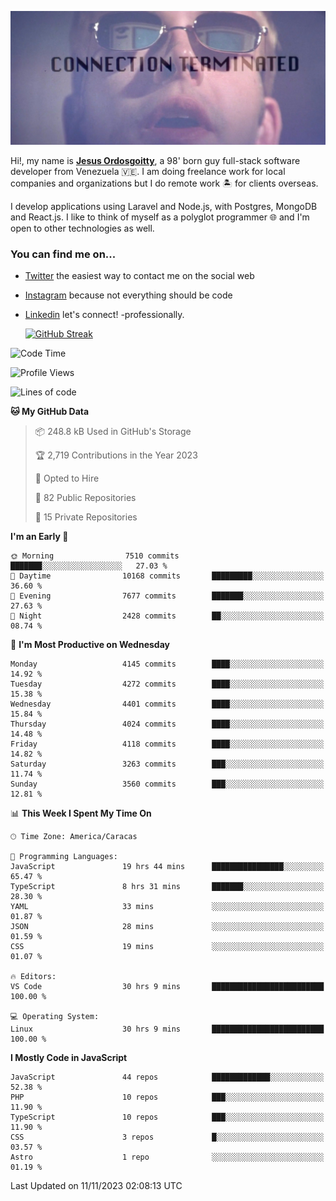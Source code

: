 ![hackers movie reference](./disconnected.jpg)

Hi!, my name is [**Jesus Ordosgoitty**](https://jodaz.dev), a 98' born guy full-stack software developer from Venezuela 🇻🇪. I am doing freelance work for local companies and organizations but I do remote work 🏝️ for clients overseas. 

I develop applications using Laravel and Node.js, with Postgres, MongoDB and React.js. I like to think of myself as a polyglot programmer 🌐 and I'm open to other technologies as well.

### You can find me on...

- [Twitter](https://twitter.com/jodaz_) the easiest way to contact me on the social web
- [Instagram](https://instagram.com/jodaz_) because not everything should be code
- [Linkedin](https://linkedin.com/in/jodaz) let's connect! -professionally.


    [![GitHub Streak](https://streak-stats.demolab.com?user=jodaz&theme=tokyonight)](https://git.io/streak-stats)

<!--START_SECTION:waka-->
![Code Time](http://img.shields.io/badge/Code%20Time-4%2C350%20hrs%2042%20mins-blue)

![Profile Views](http://img.shields.io/badge/Profile%20Views-0-blue)

![Lines of code](https://img.shields.io/badge/From%20Hello%20World%20I%27ve%20Written-89.4%20million%20lines%20of%20code-blue)

**🐱 My GitHub Data** 

> 📦 248.8 kB Used in GitHub's Storage 
 > 
> 🏆 2,719 Contributions in the Year 2023
 > 
> 💼 Opted to Hire
 > 
> 📜 82 Public Repositories 
 > 
> 🔑 15 Private Repositories 
 > 
**I'm an Early 🐤** 

```text
🌞 Morning                7510 commits        ███████░░░░░░░░░░░░░░░░░░   27.03 % 
🌆 Daytime                10168 commits       █████████░░░░░░░░░░░░░░░░   36.60 % 
🌃 Evening                7677 commits        ███████░░░░░░░░░░░░░░░░░░   27.63 % 
🌙 Night                  2428 commits        ██░░░░░░░░░░░░░░░░░░░░░░░   08.74 % 
```
📅 **I'm Most Productive on Wednesday** 

```text
Monday                   4145 commits        ████░░░░░░░░░░░░░░░░░░░░░   14.92 % 
Tuesday                  4272 commits        ████░░░░░░░░░░░░░░░░░░░░░   15.38 % 
Wednesday                4401 commits        ████░░░░░░░░░░░░░░░░░░░░░   15.84 % 
Thursday                 4024 commits        ████░░░░░░░░░░░░░░░░░░░░░   14.48 % 
Friday                   4118 commits        ████░░░░░░░░░░░░░░░░░░░░░   14.82 % 
Saturday                 3263 commits        ███░░░░░░░░░░░░░░░░░░░░░░   11.74 % 
Sunday                   3560 commits        ███░░░░░░░░░░░░░░░░░░░░░░   12.81 % 
```


📊 **This Week I Spent My Time On** 

```text
🕑︎ Time Zone: America/Caracas

💬 Programming Languages: 
JavaScript               19 hrs 44 mins      ████████████████░░░░░░░░░   65.47 % 
TypeScript               8 hrs 31 mins       ███████░░░░░░░░░░░░░░░░░░   28.30 % 
YAML                     33 mins             ░░░░░░░░░░░░░░░░░░░░░░░░░   01.87 % 
JSON                     28 mins             ░░░░░░░░░░░░░░░░░░░░░░░░░   01.59 % 
CSS                      19 mins             ░░░░░░░░░░░░░░░░░░░░░░░░░   01.07 % 

🔥 Editors: 
VS Code                  30 hrs 9 mins       █████████████████████████   100.00 % 

💻 Operating System: 
Linux                    30 hrs 9 mins       █████████████████████████   100.00 % 
```

**I Mostly Code in JavaScript** 

```text
JavaScript               44 repos            █████████████░░░░░░░░░░░░   52.38 % 
PHP                      10 repos            ███░░░░░░░░░░░░░░░░░░░░░░   11.90 % 
TypeScript               10 repos            ███░░░░░░░░░░░░░░░░░░░░░░   11.90 % 
CSS                      3 repos             █░░░░░░░░░░░░░░░░░░░░░░░░   03.57 % 
Astro                    1 repo              ░░░░░░░░░░░░░░░░░░░░░░░░░   01.19 % 
```




 Last Updated on 11/11/2023 02:08:13 UTC
<!--END_SECTION:waka-->
